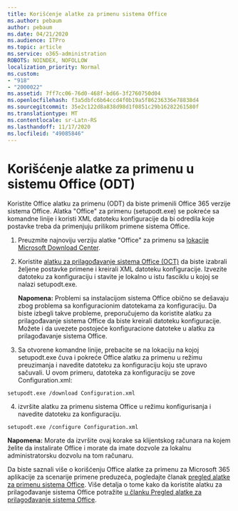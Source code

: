 ```yaml
---
title: Korišćenje alatke za primenu sistema Office
ms.author: pebaum
author: pebaum
ms.date: 04/21/2020
ms.audience: ITPro
ms.topic: article
ms.service: o365-administration
ROBOTS: NOINDEX, NOFOLLOW
localization_priority: Normal
ms.custom:
- "918"
- "2000022"
ms.assetid: 7ff7cc06-76d0-468f-bd66-3f2760750d04
ms.openlocfilehash: f3a5dbfc6b64ccd4f0b19a5f86236336e78838d4
ms.sourcegitcommit: 35e2c122d8a838d98d1f0851c29b16282261580f
ms.translationtype: MT
ms.contentlocale: sr-Latn-RS
ms.lasthandoff: 11/17/2020
ms.locfileid: "49085846"
---
```

# <a name="using-the-office-deployment-tool-odt"></a>Korišćenje alatke za primenu u sistemu Office (ODT)

Koristite Office alatku za primenu (ODT) da biste primenili Office 365 verzije sistema Office. Alatka "Office" za primenu (setupodt.exe) se pokreće sa komandne linije i koristi XML datoteku konfiguracije da bi odredila koje postavke treba da primenjuju prilikom primene sistema Office.
  
1. Preuzmite najnoviju verziju alatke "Office" za primenu sa [lokacije Microsoft Download Center](https://go.microsoft.com/fwlink/p/?LinkID=626065).

2. Koristite [alatku za prilagođavanje sistema Office (OCT)](https://config.office.com) da biste izabrali željene postavke primene i kreirali XML datoteku konfiguracije. Izvezite datoteku za konfiguraciju i stavite je lokalno u istu fasciklu u kojoj se nalazi setupodt.exe.

    **Napomena:** Problemi sa instalacijom sistema Office obično se dešavaju zbog problema sa konfiguracionim datotekama za konfiguraciju. Da biste izbegli takve probleme, preporučujemo da koristite alatku za prilagođavanje sistema Office da biste kreirali datoteku konfiguracije. Možete i da uvezete postojeće konfiguracione datoteke u alatku za prilagođavanje sistema Office.

3. Sa otvorene komandne linije, prebacite se na lokaciju na kojoj setupodt.exe čuva i pokreće Office alatku za primenu u režimu preuzimanja i navedite datoteku za konfiguraciju koju ste upravo sačuvali. U ovom primeru, datoteka za konfiguraciju se zove Configuration.xml:

```setupodt.exe /download Configuration.xml```

4. izvršite alatku za primenu sistema Office u režimu konfigurisanja i navedite datoteku za konfiguraciju.

```setupodt.exe /configure Configuration.xml```

**Napomena:** Morate da izvršite ovaj korake sa klijentskog računara na kojem želite da instalirate Office i morate da imate dozvole za lokalnu administratorsku dozvolu na tom računaru.

Da biste saznali više o korišćenju Office alatke za primenu za Microsoft 365 aplikacije za scenarije primene preduzeća, pogledajte članak [pregled alatke za primenu sistema Office](https://docs.microsoft.com/deployoffice/overview-office-deployment-tool). Više detalja o tome kako da koristite alatku za prilagođavanje sistema Office potražite [u članku Pregled alatke za prilagođavanje sistema Office](https://docs.microsoft.com/DeployOffice/overview-of-the-office-customization-tool-for-click-to-run).
